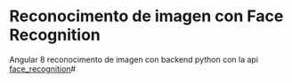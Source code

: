 # Reconocimento de imagen con Face Recognition

Angular 8 reconocimento de imagen con backend python con la api [face_recognition](https://github.com/ageitgey/face_recognition)#

